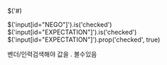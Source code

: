 

$('#)

$('input[id="NEGO"]').is('checked')
$('input[id="EXPECTATION"]').is('checked')
$('input[id="EXPECTATION"]').prop('checked', true)

벤더/인력검색해야 값을 . 볼수있음
